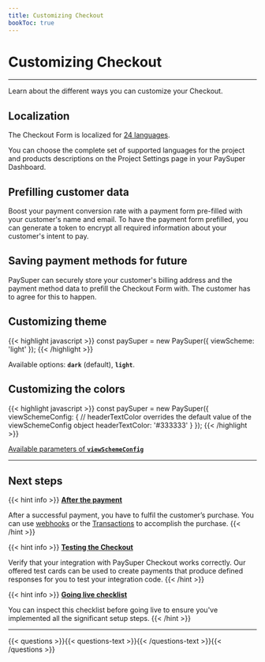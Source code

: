 ```yaml
---
title: Customizing Checkout
bookToc: true
---
```


# Customizing Checkout
***

Learn about the different ways you can customize your Checkout.

## Localization

The Checkout Form is localized for [24 languages](/docs/payments/localization).

You can choose the complete set of supported languages for the project and products descriptions on the Project Settings page in your PaySuper Dashboard.

## Prefilling customer data

Boost your payment conversion rate with a payment form pre-filled with your customer's name and email. To have the payment form prefilled, you can generate a token to encrypt all required information about your customer's intent to pay.

## Saving payment methods for future

PaySuper can securely store your customer's billing address and the payment method data to prefill the Checkout Form with. The customer has to agree for this to happen.

## Customizing theme

{{< highlight javascript >}}
const paySuper = new PaySuper({
    viewScheme: 'light'
});
{{< /highlight >}}

Available options: **`dark`** (default), **`light`**.

## Customizing the colors

{{< highlight javascript >}}
const paySuper = new PaySuper({
    viewSchemeConfig: { 
        // headerTextColor overrides the default value of the viewSchemeConfig object
        headerTextColor: '#333333'
    }
});
{{< /highlight >}}

[Available parameters of **`viewSchemeConfig`**](https://github.com/paysuper/paysuper-js-sdk/blob/master/docs/CUSTOMIZATION.md#available-parameters-of-viewschemeconfig)

***

## Next steps

{{< hint info >}}
[**After the payment**](/docs/payments/live/)

After a successful payment, you have to fulfil the customer’s purchase. You can use [webhooks](/docs/payments/fulfillment/#fulfilling-purchases-with-webhooks) or the [Transactions](/docs/payments/fulfillment/#fulfilling-purchases-with-the-dashboard) to accomplish the purchase.
{{< /hint >}}

{{< hint info >}}
[**Testing the Checkout**](/docs/payments/testing/)

Verify that your integration with PaySuper Checkout works correctly. Our offered test cards can be used to create payments that produce defined responses for you to test your integration code.
{{< /hint >}}

{{< hint info >}}
[**Going live checklist**](/docs/payments/live/)

You can inspect this checklist before going live to ensure you've implemented all the significant setup steps.
{{< /hint >}}

***

{{< questions >}}{{< questions-text >}}{{< /questions-text >}}{{< /questions >}}